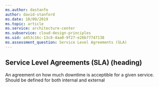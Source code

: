 ```yaml
---
ms.author: dastanfo
author: david-stanford
ms.date: 10/09/2019
ms.topic: article
ms.service: architecture-center
ms.subservice: cloud-design-principles
ms.uid: a453c16c-13c8-4aa0-9f27-e26b77747138
ms.assessment_question: Service Level Agreements (SLA)
---
```

## Service Level Agreements (SLA) (heading)

<div class="alert is-info"><p>An agreement on how much downtime is acceptible for a given service.  Should be defined for both internal and external</p></div>

